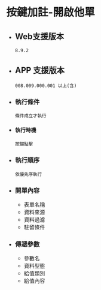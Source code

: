 # 按鍵加註-開啟他單

* ## Web支援版本
  
      8.9.2

* ## APP 支援版本

      008.009.000.001 以上(含)

* ### 執行條件

      條件成立才執行

* #### 執行時機

      按鍵點擊

* ### 執行順序

      依優先序執行

* ### 開單內容

  * 表單名稱
  * 資料來源
  * 資料過濾
  * 駐留條件

* ### 傳遞參數

  * 參數名
  * 資料型態
  * 給值類別
  * 給值內容
